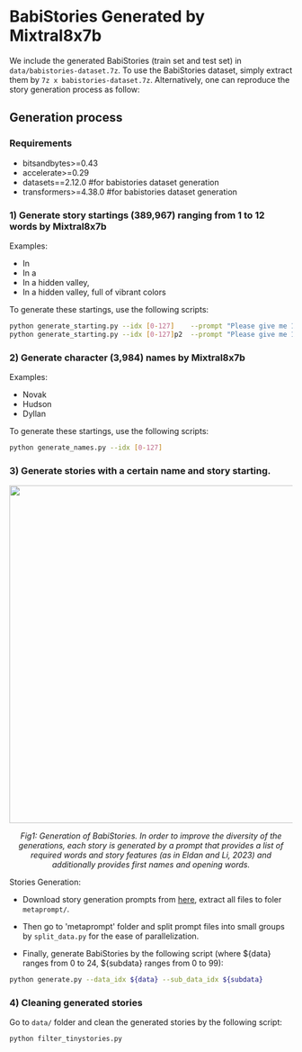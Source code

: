 # BabiStories Generated by Mixtral8x7b


We include the generated BabiStories (train set and test set) in `data/babistories-dataset.7z`. To use the BabiStories dataset, simply extract them by `7z x babistories-dataset.7z`. Alternatively, one can reproduce the story generation process as follow:

## Generation process 

### Requirements 

- bitsandbytes>=0.43
- accelerate>=0.29
- datasets==2.12.0      #for babistories dataset generation 
- transformers>=4.38.0  #for babistories dataset generation 

### 1) Generate story startings (389,967) ranging from 1 to 12 words by Mixtral8x7b

Examples:
- In
- In a
- In a hidden valley,
- In a hidden valley, full of vibrant colors

<!-- We include the generated story startings in `data/allstartings.txt`. Alternatively, one can reproduce these startings (up to some randomness) by the following scripts: -->

To generate these startings, use the following scripts:

```sh
python generate_starting.py --idx [0-127]    --prompt "Please give me 100 ways to open children's story. Avoid repeated first words! Remember to only use simple words!"
python generate_starting.py --idx [0-127]p2  --prompt "Please give me 100 ways to open children's story. Remember to only use simple words!"
```


### 2) Generate character (3,984) names by Mixtral8x7b

Examples:
- Novak
- Hudson
- Dyllan

<!-- We include the generated character names in `data/allnames.txt`. Again one can reproduce these names by the followiing scripts: -->

To generate these startings, use the following scripts:
```sh
python generate_names.py --idx [0-127]
```


### 3) Generate stories with a certain name and story starting.

<p align="center">
<image src="figure/storygen.png" width="600" />
</p>

<p align="center">
<em>
Fig1: Generation of BabiStories. In order to improve the diversity of the generations, each story is generated by a prompt that provides a list of required words and story features (as in Eldan and Li, 2023) and additionally provides first names and opening words.
</em>
</p>

Stories Generation: 

* Download story generation prompts from [here](https://huggingface.co/datasets/roneneldan/TinyStories/blob/main/TinyStories_all_data.tar.gz), extract all files to foler `metaprompt/`. 

* Then go to 'metaprompt' folder and split prompt files into small groups by `split_data.py` for the ease of parallelization. 

* Finally, generate BabiStories by the following script (where ${data} ranges from 0 to 24, ${subdata} ranges from 0 to 99): 
```sh
python generate.py --data_idx ${data} --sub_data_idx ${subdata} 
```

### 4) Cleaning generated stories

Go to `data/` folder and clean the generated stories by the following script:
```sh
python filter_tinystories.py
```

